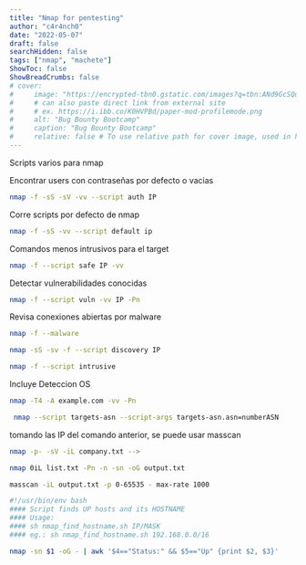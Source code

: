 ```yaml
---
title: "Nmap for pentesting"
author: "c4r4nch0"
date: "2022-05-07"
draft: false
searchHidden: false
tags: ["nmap", "machete"]
ShowToc: false
ShowBreadCrumbs: false
# cover:
#     image: "https://encrypted-tbn0.gstatic.com/images?q=tbn:ANd9GcSQud1wlz3Fl6brRiyQMKkg8XMhI2BE9J7SazqbG4DBOcbkVorYi34k1Y6axGErJj0L9LU&usqp=CAU"
#     # can also paste direct link from external site
#     # ex. https://i.ibb.co/K0HVPBd/paper-mod-profilemode.png
#     alt: "Bug Bounty Bootcamp"
#     caption: "Bug Bounty Bootcamp"
#     relative: false # To use relative path for cover image, used in hugo Page-bundles    
---
```

Scripts varios para nmap

Encontrar users con contraseñas por defecto o vacias
```bash
nmap -f -sS -sV -vv --script auth IP
```
Corre scripts por defecto de nmap
```bash
nmap -f -sS -vv --script default ip
```
Comandos menos intrusivos para el target
```bash
nmap -f --script safe IP -vv
```
Detectar vulnerabilidades conocidas
```bash
nmap -f --script vuln -vv IP -Pn
```
Revisa conexiones abiertas por malware
```bash
nmap -f --malware
```

```bash
nmap -sS -sv -f --script discovery IP
``` 

```bash
nmap -f --script intrusive
```
Incluye Deteccion OS
```bash
nmap -T4 -A example.com -vv -Pn
```

```bash
 nmap --script targets-asn --script-args targets-asn.asn=numberASN
```

tomando las IP del comando anterior, se puede usar masscan
```bash
nmap -p- -sV -iL company.txt --> 
```

```bash
nmap 0iL list.txt -Pn -n -sn -oG output.txt
```
```bash
masscan -iL output.txt -p 0-65535 - max-rate 1000
```
```bash
#!/usr/bin/env bash
#### Script finds UP hosts and its HOSTNAME
#### Usage:
#### sh nmap_find_hostname.sh IP/MASK
#### eg.: sh nmap_find_hostname.sh 192.168.0.0/16

nmap -sn $1 -oG - | awk '$4=="Status:" && $5=="Up" {print $2, $3}'
```
